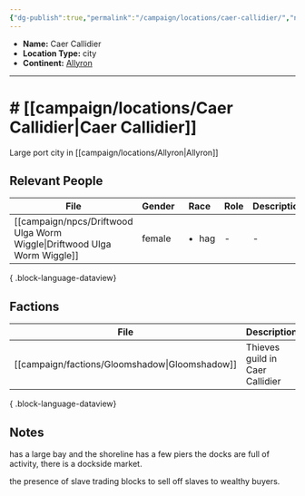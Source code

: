 ```yaml
---
{"dg-publish":true,"permalink":"/campaign/locations/caer-callidier/","noteIcon":"","created":"2025-10-26T09:22:15.344-07:00","updated":"2025-10-27T16:34:55.394-07:00"}
---
```



<p><span><ul>
<li dir="auto"><strong>Name:</strong> Caer Callidier</li>
<li dir="auto"><strong>Location Type:</strong> city</li>
<li dir="auto"><strong>Continent:</strong> <a data-tooltip-position="top" aria-label="campaign/locations/Allyron.md" data-href="campaign/locations/Allyron.md" href="campaign/locations/Allyron.md" class="internal-link" target="_blank" rel="noopener nofollow">Allyron</a></li>
</ul></span></p>

---

# # [[campaign/locations/Caer Callidier\|Caer Callidier]]
Large port city in [[campaign/locations/Allyron\|Allyron]]

## Relevant People
| File                                                                        | Gender | Race                  | Role | Description |
| --------------------------------------------------------------------------- | ------ | --------------------- | ---- | ----------- |
| [[campaign/npcs/Driftwood Ulga Worm Wiggle\|Driftwood Ulga Worm Wiggle]] | female | <ul><li>hag</li></ul> | \-   | \-          |

{ .block-language-dataview}

## Factions
| File                                              | Description                     |
| ------------------------------------------------- | ------------------------------- |
| [[campaign/factions/Gloomshadow\|Gloomshadow]] | Thieves guild in Caer Callidier |

{ .block-language-dataview}
## Notes
has a large bay and the shoreline has a few piers
the docks are full of activity, there is a dockside market. 

the presence of slave trading blocks to sell off slaves to wealthy buyers. 